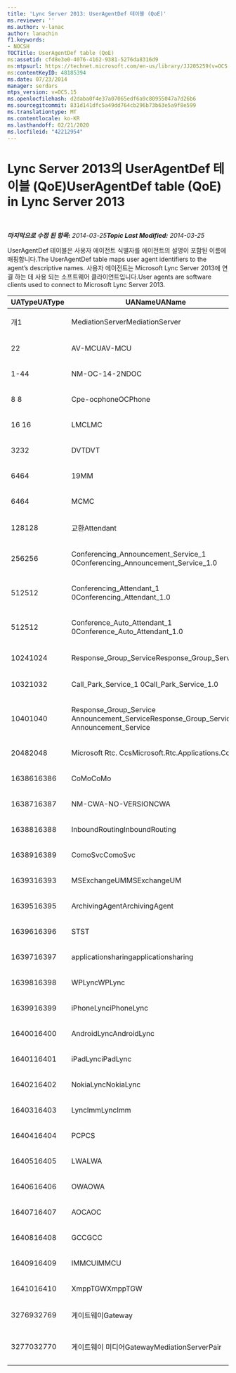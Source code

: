 ```yaml
---
title: 'Lync Server 2013: UserAgentDef 테이블 (QoE)'
ms.reviewer: ''
ms.author: v-lanac
author: lanachin
f1.keywords:
- NOCSH
TOCTitle: UserAgentDef table (QoE)
ms:assetid: cfd8e3e0-4076-4162-9381-5276da8316d9
ms:mtpsurl: https://technet.microsoft.com/en-us/library/JJ205259(v=OCS.15)
ms:contentKeyID: 48185394
ms.date: 07/23/2014
manager: serdars
mtps_version: v=OCS.15
ms.openlocfilehash: d2daba0f4e37a07065edf6a9c80955047a7d26b6
ms.sourcegitcommit: 831d141dfc5a49dd764cb296b73b63e5a9f8e599
ms.translationtype: MT
ms.contentlocale: ko-KR
ms.lasthandoff: 02/21/2020
ms.locfileid: "42212954"
---
```

<div data-xmlns="http://www.w3.org/1999/xhtml">

<div class="topic" data-xmlns="http://www.w3.org/1999/xhtml" data-msxsl="urn:schemas-microsoft-com:xslt" data-cs="https://msdn.microsoft.com/">

<div data-asp="https://msdn2.microsoft.com/asp">

# <a name="useragentdef-table-qoe-in-lync-server-2013"></a><span data-ttu-id="e9b04-102">Lync Server 2013의 UserAgentDef 테이블 (QoE)</span><span class="sxs-lookup"><span data-stu-id="e9b04-102">UserAgentDef table (QoE) in Lync Server 2013</span></span>

</div>

<div id="mainSection">

<div id="mainBody">

<span> </span>

<span data-ttu-id="e9b04-103">_**마지막으로 수정 된 항목:** 2014-03-25_</span><span class="sxs-lookup"><span data-stu-id="e9b04-103">_**Topic Last Modified:** 2014-03-25_</span></span>

<span data-ttu-id="e9b04-104">UserAgentDef 테이블은 사용자 에이전트 식별자를 에이전트의 설명이 포함된 이름에 매핑합니다.</span><span class="sxs-lookup"><span data-stu-id="e9b04-104">The UserAgentDef table maps user agent identifiers to the agent’s descriptive names.</span></span> <span data-ttu-id="e9b04-105">사용자 에이전트는 Microsoft Lync Server 2013에 연결 하는 데 사용 되는 소프트웨어 클라이언트입니다.</span><span class="sxs-lookup"><span data-stu-id="e9b04-105">User agents are software clients used to connect to Microsoft Lync Server 2013.</span></span>


<table>
<colgroup>
<col style="width: 33%" />
<col style="width: 33%" />
<col style="width: 33%" />
</colgroup>
<thead>
<tr class="header">
<th><span data-ttu-id="e9b04-106">UAType</span><span class="sxs-lookup"><span data-stu-id="e9b04-106">UAType</span></span></th>
<th><span data-ttu-id="e9b04-107">UAName</span><span class="sxs-lookup"><span data-stu-id="e9b04-107">UAName</span></span></th>
<th><span data-ttu-id="e9b04-108">UACategory</span><span class="sxs-lookup"><span data-stu-id="e9b04-108">UACategory</span></span></th>
</tr>
</thead>
<tbody>
<tr class="odd">
<td><p><span data-ttu-id="e9b04-109">개</span><span class="sxs-lookup"><span data-stu-id="e9b04-109">1</span></span></p></td>
<td><p><span data-ttu-id="e9b04-110">MediationServer</span><span class="sxs-lookup"><span data-stu-id="e9b04-110">MediationServer</span></span></p></td>
<td><p><span data-ttu-id="e9b04-111">MediationServer</span><span class="sxs-lookup"><span data-stu-id="e9b04-111">MediationServer</span></span></p></td>
</tr>
<tr class="even">
<td><p><span data-ttu-id="e9b04-112">2</span><span class="sxs-lookup"><span data-stu-id="e9b04-112">2</span></span></p></td>
<td><p><span data-ttu-id="e9b04-113">AV-MCU</span><span class="sxs-lookup"><span data-stu-id="e9b04-113">AV-MCU</span></span></p></td>
<td><p><span data-ttu-id="e9b04-114">AV-MCU</span><span class="sxs-lookup"><span data-stu-id="e9b04-114">AV-MCU</span></span></p></td>
</tr>
<tr class="odd">
<td><p><span data-ttu-id="e9b04-115">1-4</span><span class="sxs-lookup"><span data-stu-id="e9b04-115">4</span></span></p></td>
<td><p><span data-ttu-id="e9b04-116">NM-OC-14-2ND</span><span class="sxs-lookup"><span data-stu-id="e9b04-116">OC</span></span></p></td>
<td><p><span data-ttu-id="e9b04-117">NM-OC-14-2ND</span><span class="sxs-lookup"><span data-stu-id="e9b04-117">OC</span></span></p></td>
</tr>
<tr class="even">
<td><p><span data-ttu-id="e9b04-118">8 </span><span class="sxs-lookup"><span data-stu-id="e9b04-118">8</span></span></p></td>
<td><p><span data-ttu-id="e9b04-119">Cpe-ocphone</span><span class="sxs-lookup"><span data-stu-id="e9b04-119">OCPhone</span></span></p></td>
<td><p><span data-ttu-id="e9b04-120">Cpe-ocphone</span><span class="sxs-lookup"><span data-stu-id="e9b04-120">OCPhone</span></span></p></td>
</tr>
<tr class="odd">
<td><p><span data-ttu-id="e9b04-121">16 </span><span class="sxs-lookup"><span data-stu-id="e9b04-121">16</span></span></p></td>
<td><p><span data-ttu-id="e9b04-122">LMC</span><span class="sxs-lookup"><span data-stu-id="e9b04-122">LMC</span></span></p></td>
<td><p><span data-ttu-id="e9b04-123">LMC</span><span class="sxs-lookup"><span data-stu-id="e9b04-123">LMC</span></span></p></td>
</tr>
<tr class="even">
<td><p><span data-ttu-id="e9b04-124">32</span><span class="sxs-lookup"><span data-stu-id="e9b04-124">32</span></span></p></td>
<td><p><span data-ttu-id="e9b04-125">DVT</span><span class="sxs-lookup"><span data-stu-id="e9b04-125">DVT</span></span></p></td>
<td><p><span data-ttu-id="e9b04-126">DVT</span><span class="sxs-lookup"><span data-stu-id="e9b04-126">DVT</span></span></p></td>
</tr>
<tr class="odd">
<td><p><span data-ttu-id="e9b04-127">64</span><span class="sxs-lookup"><span data-stu-id="e9b04-127">64</span></span></p></td>
<td><p><span data-ttu-id="e9b04-128">19</span><span class="sxs-lookup"><span data-stu-id="e9b04-128">MM</span></span></p></td>
<td><p><span data-ttu-id="e9b04-129">19</span><span class="sxs-lookup"><span data-stu-id="e9b04-129">MM</span></span></p></td>
</tr>
<tr class="even">
<td><p><span data-ttu-id="e9b04-130">64</span><span class="sxs-lookup"><span data-stu-id="e9b04-130">64</span></span></p></td>
<td><p><span data-ttu-id="e9b04-131">MC</span><span class="sxs-lookup"><span data-stu-id="e9b04-131">MC</span></span></p></td>
<td><p><span data-ttu-id="e9b04-132">19</span><span class="sxs-lookup"><span data-stu-id="e9b04-132">MM</span></span></p></td>
</tr>
<tr class="odd">
<td><p><span data-ttu-id="e9b04-133">128</span><span class="sxs-lookup"><span data-stu-id="e9b04-133">128</span></span></p></td>
<td><p><span data-ttu-id="e9b04-134">교환</span><span class="sxs-lookup"><span data-stu-id="e9b04-134">Attendant</span></span></p></td>
<td><p><span data-ttu-id="e9b04-135">교환</span><span class="sxs-lookup"><span data-stu-id="e9b04-135">Attendant</span></span></p></td>
</tr>
<tr class="even">
<td><p><span data-ttu-id="e9b04-136">256</span><span class="sxs-lookup"><span data-stu-id="e9b04-136">256</span></span></p></td>
<td><p><span data-ttu-id="e9b04-137">Conferencing_Announcement_Service_1 0</span><span class="sxs-lookup"><span data-stu-id="e9b04-137">Conferencing_Announcement_Service_1.0</span></span></p></td>
<td><p><span data-ttu-id="e9b04-138">인증</span><span class="sxs-lookup"><span data-stu-id="e9b04-138">CAS</span></span></p></td>
</tr>
<tr class="odd">
<td><p><span data-ttu-id="e9b04-139">512</span><span class="sxs-lookup"><span data-stu-id="e9b04-139">512</span></span></p></td>
<td><p><span data-ttu-id="e9b04-140">Conferencing_Attendant_1 0</span><span class="sxs-lookup"><span data-stu-id="e9b04-140">Conferencing_Attendant_1.0</span></span></p></td>
<td><p><span data-ttu-id="e9b04-141">CAA</span><span class="sxs-lookup"><span data-stu-id="e9b04-141">CAA</span></span></p></td>
</tr>
<tr class="even">
<td><p><span data-ttu-id="e9b04-142">512</span><span class="sxs-lookup"><span data-stu-id="e9b04-142">512</span></span></p></td>
<td><p><span data-ttu-id="e9b04-143">Conference_Auto_Attendant_1 0</span><span class="sxs-lookup"><span data-stu-id="e9b04-143">Conference_Auto_Attendant_1.0</span></span></p></td>
<td><p><span data-ttu-id="e9b04-144">CAA</span><span class="sxs-lookup"><span data-stu-id="e9b04-144">CAA</span></span></p></td>
</tr>
<tr class="odd">
<td><p><span data-ttu-id="e9b04-145">1024</span><span class="sxs-lookup"><span data-stu-id="e9b04-145">1024</span></span></p></td>
<td><p><span data-ttu-id="e9b04-146">Response_Group_Service</span><span class="sxs-lookup"><span data-stu-id="e9b04-146">Response_Group_Service</span></span></p></td>
<td><p><span data-ttu-id="e9b04-147">컴파일하지</span><span class="sxs-lookup"><span data-stu-id="e9b04-147">RGS</span></span></p></td>
</tr>
<tr class="even">
<td><p><span data-ttu-id="e9b04-148">1032</span><span class="sxs-lookup"><span data-stu-id="e9b04-148">1032</span></span></p></td>
<td><p><span data-ttu-id="e9b04-149">Call_Park_Service_1 0</span><span class="sxs-lookup"><span data-stu-id="e9b04-149">Call_Park_Service_1.0</span></span></p></td>
<td><p><span data-ttu-id="e9b04-150">CPS</span><span class="sxs-lookup"><span data-stu-id="e9b04-150">CPS</span></span></p></td>
</tr>
<tr class="odd">
<td><p><span data-ttu-id="e9b04-151">1040</span><span class="sxs-lookup"><span data-stu-id="e9b04-151">1040</span></span></p></td>
<td><p><span data-ttu-id="e9b04-152">Response_Group_Service Announcement_Service</span><span class="sxs-lookup"><span data-stu-id="e9b04-152">Response_Group_Service Announcement_Service</span></span></p></td>
<td><p><span data-ttu-id="e9b04-153">에</span><span class="sxs-lookup"><span data-stu-id="e9b04-153">AS</span></span></p></td>
</tr>
<tr class="even">
<td><p><span data-ttu-id="e9b04-154">2048</span><span class="sxs-lookup"><span data-stu-id="e9b04-154">2048</span></span></p></td>
<td><p><span data-ttu-id="e9b04-155">Microsoft Rtc. Ccs</span><span class="sxs-lookup"><span data-stu-id="e9b04-155">Microsoft.Rtc.Applications.Ccs</span></span></p></td>
<td><p><span data-ttu-id="e9b04-156">CCS</span><span class="sxs-lookup"><span data-stu-id="e9b04-156">CCS</span></span></p></td>
</tr>
<tr class="odd">
<td><p><span data-ttu-id="e9b04-157">16386</span><span class="sxs-lookup"><span data-stu-id="e9b04-157">16386</span></span></p></td>
<td><p><span data-ttu-id="e9b04-158">CoMo</span><span class="sxs-lookup"><span data-stu-id="e9b04-158">CoMo</span></span></p></td>
<td><p><span data-ttu-id="e9b04-159">CoMo</span><span class="sxs-lookup"><span data-stu-id="e9b04-159">CoMo</span></span></p></td>
</tr>
<tr class="even">
<td><p><span data-ttu-id="e9b04-160">16387</span><span class="sxs-lookup"><span data-stu-id="e9b04-160">16387</span></span></p></td>
<td><p><span data-ttu-id="e9b04-161">NM-CWA-NO-VERSION</span><span class="sxs-lookup"><span data-stu-id="e9b04-161">CWA</span></span></p></td>
<td><p><span data-ttu-id="e9b04-162">NM-CWA-NO-VERSION</span><span class="sxs-lookup"><span data-stu-id="e9b04-162">CWA</span></span></p></td>
</tr>
<tr class="odd">
<td><p><span data-ttu-id="e9b04-163">16388</span><span class="sxs-lookup"><span data-stu-id="e9b04-163">16388</span></span></p></td>
<td><p><span data-ttu-id="e9b04-164">InboundRouting</span><span class="sxs-lookup"><span data-stu-id="e9b04-164">InboundRouting</span></span></p></td>
<td><p><span data-ttu-id="e9b04-165">InboundRouting</span><span class="sxs-lookup"><span data-stu-id="e9b04-165">InboundRouting</span></span></p></td>
</tr>
<tr class="even">
<td><p><span data-ttu-id="e9b04-166">16389</span><span class="sxs-lookup"><span data-stu-id="e9b04-166">16389</span></span></p></td>
<td><p><span data-ttu-id="e9b04-167">ComoSvc</span><span class="sxs-lookup"><span data-stu-id="e9b04-167">ComoSvc</span></span></p></td>
<td><p><span data-ttu-id="e9b04-168">ComoSvc</span><span class="sxs-lookup"><span data-stu-id="e9b04-168">ComoSvc</span></span></p></td>
</tr>
<tr class="odd">
<td><p><span data-ttu-id="e9b04-169">16393</span><span class="sxs-lookup"><span data-stu-id="e9b04-169">16393</span></span></p></td>
<td><p><span data-ttu-id="e9b04-170">MSExchangeUM</span><span class="sxs-lookup"><span data-stu-id="e9b04-170">MSExchangeUM</span></span></p></td>
<td><p><span data-ttu-id="e9b04-171">ExUM</span><span class="sxs-lookup"><span data-stu-id="e9b04-171">ExUM</span></span></p></td>
</tr>
<tr class="even">
<td><p><span data-ttu-id="e9b04-172">16395</span><span class="sxs-lookup"><span data-stu-id="e9b04-172">16395</span></span></p></td>
<td><p><span data-ttu-id="e9b04-173">ArchivingAgent</span><span class="sxs-lookup"><span data-stu-id="e9b04-173">ArchivingAgent</span></span></p></td>
<td><p><span data-ttu-id="e9b04-174">ARCHAGENT</span><span class="sxs-lookup"><span data-stu-id="e9b04-174">ARCHAGENT</span></span></p></td>
</tr>
<tr class="odd">
<td><p><span data-ttu-id="e9b04-175">16396</span><span class="sxs-lookup"><span data-stu-id="e9b04-175">16396</span></span></p></td>
<td><p><span data-ttu-id="e9b04-176">ST</span><span class="sxs-lookup"><span data-stu-id="e9b04-176">ST</span></span></p></td>
<td><p><span data-ttu-id="e9b04-177">ST</span><span class="sxs-lookup"><span data-stu-id="e9b04-177">ST</span></span></p></td>
</tr>
<tr class="even">
<td><p><span data-ttu-id="e9b04-178">16397</span><span class="sxs-lookup"><span data-stu-id="e9b04-178">16397</span></span></p></td>
<td><p><span data-ttu-id="e9b04-179">applicationsharing</span><span class="sxs-lookup"><span data-stu-id="e9b04-179">applicationsharing</span></span></p></td>
<td><p><span data-ttu-id="e9b04-180">ASMCU</span><span class="sxs-lookup"><span data-stu-id="e9b04-180">ASMCU</span></span></p></td>
</tr>
<tr class="odd">
<td><p><span data-ttu-id="e9b04-181">16398</span><span class="sxs-lookup"><span data-stu-id="e9b04-181">16398</span></span></p></td>
<td><p><span data-ttu-id="e9b04-182">WPLync</span><span class="sxs-lookup"><span data-stu-id="e9b04-182">WPLync</span></span></p></td>
<td><p><span data-ttu-id="e9b04-183">WPLync</span><span class="sxs-lookup"><span data-stu-id="e9b04-183">WPLync</span></span></p></td>
</tr>
<tr class="even">
<td><p><span data-ttu-id="e9b04-184">16399</span><span class="sxs-lookup"><span data-stu-id="e9b04-184">16399</span></span></p></td>
<td><p><span data-ttu-id="e9b04-185">iPhoneLync</span><span class="sxs-lookup"><span data-stu-id="e9b04-185">iPhoneLync</span></span></p></td>
<td><p><span data-ttu-id="e9b04-186">iPhoneLync</span><span class="sxs-lookup"><span data-stu-id="e9b04-186">iPhoneLync</span></span></p></td>
</tr>
<tr class="odd">
<td><p><span data-ttu-id="e9b04-187">16400</span><span class="sxs-lookup"><span data-stu-id="e9b04-187">16400</span></span></p></td>
<td><p><span data-ttu-id="e9b04-188">AndroidLync</span><span class="sxs-lookup"><span data-stu-id="e9b04-188">AndroidLync</span></span></p></td>
<td><p><span data-ttu-id="e9b04-189">AndroidLync</span><span class="sxs-lookup"><span data-stu-id="e9b04-189">AndroidLync</span></span></p></td>
</tr>
<tr class="even">
<td><p><span data-ttu-id="e9b04-190">16401</span><span class="sxs-lookup"><span data-stu-id="e9b04-190">16401</span></span></p></td>
<td><p><span data-ttu-id="e9b04-191">iPadLync</span><span class="sxs-lookup"><span data-stu-id="e9b04-191">iPadLync</span></span></p></td>
<td><p><span data-ttu-id="e9b04-192">iPadLync</span><span class="sxs-lookup"><span data-stu-id="e9b04-192">iPadLync</span></span></p></td>
</tr>
<tr class="odd">
<td><p><span data-ttu-id="e9b04-193">16402</span><span class="sxs-lookup"><span data-stu-id="e9b04-193">16402</span></span></p></td>
<td><p><span data-ttu-id="e9b04-194">NokiaLync</span><span class="sxs-lookup"><span data-stu-id="e9b04-194">NokiaLync</span></span></p></td>
<td><p><span data-ttu-id="e9b04-195">NokiaLync</span><span class="sxs-lookup"><span data-stu-id="e9b04-195">NokiaLync</span></span></p></td>
</tr>
<tr class="even">
<td><p><span data-ttu-id="e9b04-196">16403</span><span class="sxs-lookup"><span data-stu-id="e9b04-196">16403</span></span></p></td>
<td><p><span data-ttu-id="e9b04-197">LyncImm</span><span class="sxs-lookup"><span data-stu-id="e9b04-197">LyncImm</span></span></p></td>
<td><p><span data-ttu-id="e9b04-198">LyncImm</span><span class="sxs-lookup"><span data-stu-id="e9b04-198">LyncImm</span></span></p></td>
</tr>
<tr class="odd">
<td><p><span data-ttu-id="e9b04-199">16404</span><span class="sxs-lookup"><span data-stu-id="e9b04-199">16404</span></span></p></td>
<td><p><span data-ttu-id="e9b04-200">PC</span><span class="sxs-lookup"><span data-stu-id="e9b04-200">PCS</span></span></p></td>
<td><p><span data-ttu-id="e9b04-201">PC</span><span class="sxs-lookup"><span data-stu-id="e9b04-201">PCS</span></span></p></td>
</tr>
<tr class="even">
<td><p><span data-ttu-id="e9b04-202">16405</span><span class="sxs-lookup"><span data-stu-id="e9b04-202">16405</span></span></p></td>
<td><p><span data-ttu-id="e9b04-203">LWA</span><span class="sxs-lookup"><span data-stu-id="e9b04-203">LWA</span></span></p></td>
<td><p><span data-ttu-id="e9b04-204">LWA</span><span class="sxs-lookup"><span data-stu-id="e9b04-204">LWA</span></span></p></td>
</tr>
<tr class="odd">
<td><p><span data-ttu-id="e9b04-205">16406</span><span class="sxs-lookup"><span data-stu-id="e9b04-205">16406</span></span></p></td>
<td><p><span data-ttu-id="e9b04-206">OWA</span><span class="sxs-lookup"><span data-stu-id="e9b04-206">OWA</span></span></p></td>
<td><p><span data-ttu-id="e9b04-207">OWA</span><span class="sxs-lookup"><span data-stu-id="e9b04-207">OWA</span></span></p></td>
</tr>
<tr class="even">
<td><p><span data-ttu-id="e9b04-208">16407</span><span class="sxs-lookup"><span data-stu-id="e9b04-208">16407</span></span></p></td>
<td><p><span data-ttu-id="e9b04-209">AOC</span><span class="sxs-lookup"><span data-stu-id="e9b04-209">AOC</span></span></p></td>
<td><p><span data-ttu-id="e9b04-210">AOC</span><span class="sxs-lookup"><span data-stu-id="e9b04-210">AOC</span></span></p></td>
</tr>
<tr class="odd">
<td><p><span data-ttu-id="e9b04-211">16408</span><span class="sxs-lookup"><span data-stu-id="e9b04-211">16408</span></span></p></td>
<td><p><span data-ttu-id="e9b04-212">GCC</span><span class="sxs-lookup"><span data-stu-id="e9b04-212">GCC</span></span></p></td>
<td><p><span data-ttu-id="e9b04-213">GCC</span><span class="sxs-lookup"><span data-stu-id="e9b04-213">GCC</span></span></p></td>
</tr>
<tr class="even">
<td><p><span data-ttu-id="e9b04-214">16409</span><span class="sxs-lookup"><span data-stu-id="e9b04-214">16409</span></span></p></td>
<td><p><span data-ttu-id="e9b04-215">IMMCU</span><span class="sxs-lookup"><span data-stu-id="e9b04-215">IMMCU</span></span></p></td>
<td><p><span data-ttu-id="e9b04-216">IMMCU</span><span class="sxs-lookup"><span data-stu-id="e9b04-216">IMMCU</span></span></p></td>
</tr>
<tr class="odd">
<td><p><span data-ttu-id="e9b04-217">16410</span><span class="sxs-lookup"><span data-stu-id="e9b04-217">16410</span></span></p></td>
<td><p><span data-ttu-id="e9b04-218">XmppTGW</span><span class="sxs-lookup"><span data-stu-id="e9b04-218">XmppTGW</span></span></p></td>
<td><p><span data-ttu-id="e9b04-219">XmppGateway</span><span class="sxs-lookup"><span data-stu-id="e9b04-219">XmppGateway</span></span></p></td>
</tr>
<tr class="even">
<td><p><span data-ttu-id="e9b04-220">32769</span><span class="sxs-lookup"><span data-stu-id="e9b04-220">32769</span></span></p></td>
<td><p><span data-ttu-id="e9b04-221">게이트웨이</span><span class="sxs-lookup"><span data-stu-id="e9b04-221">Gateway</span></span></p></td>
<td><p><span data-ttu-id="e9b04-222">게이트웨이</span><span class="sxs-lookup"><span data-stu-id="e9b04-222">Gateway</span></span></p></td>
</tr>
<tr class="odd">
<td><p><span data-ttu-id="e9b04-223">32770</span><span class="sxs-lookup"><span data-stu-id="e9b04-223">32770</span></span></p></td>
<td><p><span data-ttu-id="e9b04-224">게이트웨이 미디어</span><span class="sxs-lookup"><span data-stu-id="e9b04-224">GatewayMediationServerPair</span></span></p></td>
<td><p><span data-ttu-id="e9b04-225">게이트웨이 미디어</span><span class="sxs-lookup"><span data-stu-id="e9b04-225">GatewayMediationServerPair</span></span></p></td>
</tr>
</tbody>
</table>


</div>

<span> </span>

</div>

</div>

</div>

